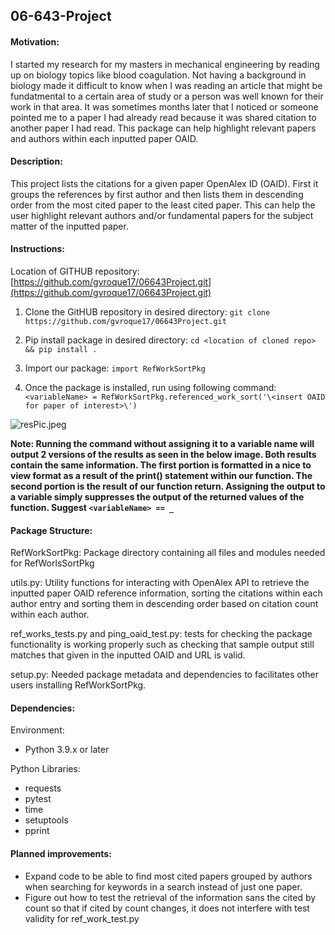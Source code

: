 
## 06-643-Project
#### Motivation:
I started my research for my masters in mechanical engineering by reading up on biology topics like blood coagulation. Not having a background in biology made it difficult to know when I was reading an article that might be fundatmental to a certain area of study or a person was well known for their work in that area. It was sometimes months later that I noticed or someone pointed me to a paper I had already read because it was shared citation to another paper I had read. This package can help highlight relevant papers and authors within each inputted paper OAID.


#### Description:
This project lists the citations for a given paper OpenAlex ID (OAID). First it groups the references by first author and then lists them in descending order from the most cited paper to the least cited paper. This can help the user highlight relevant authors and/or fundamental papers for the subject matter of the inputted paper.

#### Instructions: 
Location of GITHUB repository: [https://github.com/gvroque17/06643Project.git](https://github.com/gvroque17/06643Project.git)

1. Clone the GitHUB repository in desired directory: `git clone https://github.com/gvroque17/06643Project.git` 

2. Pip install package in desired directory: 
`cd <location of cloned repo> && pip install .`

3. Import our package: 
`import RefWorkSortPkg`

4. Once the package is installed, run using following command: `<variableName> = RefWorkSortPkg.referenced_work_sort('\<insert OAID for paper of interest>\')` 


![resPic.jpeg](attachment:aeeffd33-328e-4d3c-9942-b1a1ef23a23d.jpeg)


**Note: Running the command without assigning it to a variable name will output 2 versions of the results as seen in the below image. Both results contain the same information. The first portion is formatted in a nice to view format as a result of the print() statement within our function. The second portion is the result of our function return. Assigning the output to a variable simply suppresses the output of the returned values of the function. Suggest `<variableName> == _`**

#### Package Structure:

RefWorkSortPkg: Package directory containing all files and modules needed for RefWorlsSortPkg

utils.py: Utility functions for interacting with OpenAlex API to retrieve the inputted paper OAID reference information, sorting the citations within each author entry and sorting them in descending order based on citation count within each author.

ref_works_tests.py and ping_oaid_test.py: tests for checking the package functionality is working properly such as checking that sample output still matches that given in the inputted OAID and URL is valid.

setup.py: Needed package metadata and dependencies to facilitates other users installing RefWorkSortPkg.


#### Dependencies:
Environment: 
* Python 3.9.x or later

Python Libraries: 
*  requests
*  pytest
*  time
*  setuptools
*  pprint


#### Planned improvements:

*  Expand code to be able to find most cited papers grouped by authors when searching for keywords in a search instead of just one paper.
*  Figure out how to test the retrieval of the information sans the cited by count so that if cited by count changes, it does not interfere with test validity for ref_work_test.py

